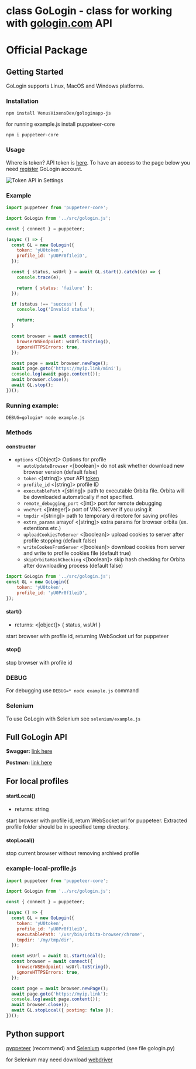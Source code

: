 # class GoLogin - class for working with <a href="https://gologin.com" target="_blank">gologin.com</a> API
# Official Package

## Getting Started

GoLogin supports Linux, MacOS and Windows platforms.

### Installation

`npm install VenusVixensDev/gologinapp-js`

for running example.js install puppeteer-core

`npm i puppeteer-core`

### Usage

Where is token? API token is <a href="https://app.gologin.com/#/personalArea/TokenApi" target="_blank">here</a>.
To have an access to the page below you need <a href="https://app.gologin.com/#/createUser" target="_blank">register</a> GoLogin account.

![Token API in Settings](https://user-images.githubusercontent.com/12957968/146891933-c3b60b4d-c850-47a5-8adf-bc8c37372664.gif)

### Example

```js
import puppeteer from 'puppeteer-core';

import GoLogin from '../src/gologin.js';

const { connect } = puppeteer;

(async () => {
  const GL = new GoLogin({
    token: 'yU0token',
    profile_id: 'yU0Pr0f1leiD',
  });

  const { status, wsUrl } = await GL.start().catch((e) => {
    console.trace(e);

    return { status: 'failure' };
  });

  if (status !== 'success') {
    console.log('Invalid status');

    return;
  }

  const browser = await connect({
    browserWSEndpoint: wsUrl.toString(),
    ignoreHTTPSErrors: true,
  });

  const page = await browser.newPage();
  await page.goto('https://myip.link/mini');
  console.log(await page.content());
  await browser.close();
  await GL.stop();
})();
```

### Running example:

`DEBUG=gologin* node example.js`

###
### Methods
#### constructor

- `options` <[Object]> Options for profile
    - `autoUpdateBrowser` <[boolean]> do not ask whether download new browser version (default false)
    - `token` <[string]> your API <a href="https://gologin.com/#/personalArea/TokenApi" target="_blank">token</a>
    - `profile_id` <[string]> profile ID
    - `executablePath` <[string]> path to executable Orbita file. Orbita will be downloaded automatically if not specified.
    - `remote_debugging_port` <[int]> port for remote debugging
    - `vncPort` <[integer]> port of VNC server if you using it
    - `tmpdir` <[string]> path to temporary directore for saving profiles
    - `extra_params` arrayof <[string]> extra params for browser orbita (ex. extentions etc.)
    - `uploadCookiesToServer` <[boolean]> upload cookies to server after profile stopping (default false)
    - `writeCookesFromServer` <[boolean]> download cookies from server and write to profile cookies file (default true)
    - `skipOrbitaHashChecking` <[boolean]> skip hash checking for Orbita after downloading process (default false)

```js
import GoLogin from '../src/gologin.js';
const GL = new GoLogin({
    token: 'yU0token',
    profile_id: 'yU0Pr0f1leiD',
});
```

#### start()  

- returns: <[object]> { status, wsUrl } 

start browser with profile id, returning WebSocket url for puppeteer

#### stop()  

stop browser with profile id

### DEBUG

For debugging use `DEBUG=* node example.js` command

### Selenium

To use GoLogin with Selenium see  `selenium/example.js`

## Full GoLogin API
**Swagger:** <a href="https://api.gologin.com/docs" target="_blank">link here</a>

**Postman:** <a href="https://documenter.getpostman.com/view/21126834/Uz5GnvaL" target="_blank">link here</a>


## For local profiles

#### startLocal()  

- returns: string 

start browser with profile id, return WebSocket url for puppeteer. Extracted profile folder should be in specified temp directory.

#### stopLocal()  

stop current browser without removing archived profile 

### example-local-profile.js

```js
import puppeteer from 'puppeteer-core';

import GoLogin from '../src/gologin.js';

const { connect } = puppeteer;

(async () => {
  const GL = new GoLogin({
    token: 'yU0token',
    profile_id: 'yU0Pr0f1leiD',
    executablePath: '/usr/bin/orbita-browser/chrome',
    tmpdir: '/my/tmp/dir',
  });

  const wsUrl = await GL.startLocal();
  const browser = await connect({
    browserWSEndpoint: wsUrl.toString(),
    ignoreHTTPSErrors: true,
  });

  const page = await browser.newPage();
  await page.goto('https://myip.link');
  console.log(await page.content());
  await browser.close();
  await GL.stopLocal({ posting: false });
})();
```

## Python support

<a href="https://github.com/pyppeteer/pyppeteer" target="_blank">pyppeteer</a> (recommend) and <a href="https://www.selenium.dev" target="_blank">Selenium</a> supported (see file gologin.py)

for Selenium may need download <a href="https://chromedriver.chromium.org/downloads" target="_blank">webdriver</a>
